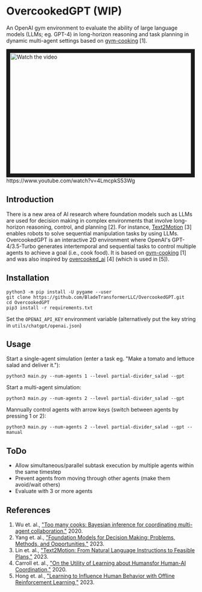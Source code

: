 # OvercookedGPT (WIP)
An OpenAI gym environment to evaluate the ability of large language models (LLMs; eg. GPT-4) in long-horizon reasoning and task planning in dynamic multi-agent settings based on [gym-cooking](https://github.com/rosewang2008/gym-cooking) [1].

<a href="https://www.youtube.com/watch?v=4LmcpkS53Wg" target="_blank">
 <img src="http://img.youtube.com/vi/4LmcpkS53Wg/hqdefault.jpg" alt="Watch the video" width="480" height="320" border="10" />
</a>
<br />
https://www.youtube.com/watch?v=4LmcpkS53Wg

## Introduction
There is a new area of AI research where foundation models such as LLMs are used for decision making in complex environments that involve long-horizon reasoning, control, and planning [2]. For instance, [Text2Motion](https://sites.google.com/stanford.edu/text2motion) [3] enables robots to solve sequential manipulation tasks by using LLMs. OvercookedGPT is an interactive 2D environment where OpenAI's GPT-4/3.5-Turbo generates intertemporal and sequential tasks to control multiple agents to achieve a goal (i.e., cook food). It is based on [gym-cooking](https://github.com/rosewang2008/gym-cooking) [1] and was also inspired by [overcooked_ai](https://github.com/HumanCompatibleAI/overcooked_ai) [4] (which is used in [5]).

## Installation
```
python3 -m pip install -U pygame --user
git clone https://github.com/BladeTransformerLLC/OvercookedGPT.git
cd OvercookedGPT
pip3 install -r requirements.txt
```

Set the `OPENAI_API_KEY` environment variable (alternatively put the key string in `utils/chatgpt/openai.json`)

## Usage
Start a single-agent simulation (enter a task eg. "Make a tomato and lettuce salad and deliver it."):
```
python3 main.py --num-agents 1 --level partial-divider_salad --gpt
```

Start a multi-agent simulation:
```
python3 main.py --num-agents 2 --level partial-divider_salad --gpt
```

Mannually control agents with arrow keys (switch between agents by pressing 1 or 2):
```
python3 main.py --num-agents 2 --level partial-divider_salad --gpt --manual
```

## ToDo
- Allow simultaneous/parallel subtask execution by multiple agents within the same timestep
- Prevent agents from moving through other agents (make them avoid/wait others)
- Evaluate with 3 or more agents

## References
1. Wu et. al., ["Too many cooks: Bayesian inference for coordinating multi-agent collaboration,"](https://arxiv.org/abs/2003.11778) 2020.
2. Yang et. al., ["Foundation Models for Decision Making: Problems, Methods, and Opportunities,"](https://arxiv.org/abs/2303.04129) 2023.
3. Lin et. al., ["Text2Motion: From Natural Language Instructions to Feasible Plans,"](https://arxiv.org/abs/2303.12153) 2023.
4. Carroll et. al., ["On the Utility of Learning about Humansfor Human-AI Coordination,"](https://arxiv.org/abs/1910.05789) 2020.
5. Hong et. al., ["Learning to Influence Human Behavior with Offline Reinforcement Learning,"](https://arxiv.org/abs/2303.02265) 2023.
